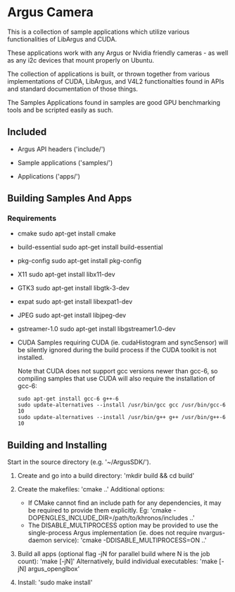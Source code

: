 # Argus Camera

This is a collection of sample applications which utilize various functionalities of LibArgus and CUDA.

These applications work with any Argus or Nvidia friendly cameras - as well as any i2c devices that mount properly on Ubuntu. 

The collection of applications is built, or thrown together from various implementations of CUDA, LibArgus, and V4L2 functionalties found in APIs and standard documentation of those things. 

The Samples Applications found in samples are good GPU benchmarking tools and be scripted easily as such.

## Included

 - Argus API headers ('include/')

 - Sample applications ('samples/')

 - Applications ('apps/')

## Building Samples And Apps

### Requirements

- cmake
  sudo apt-get install cmake

- build-essential
  sudo apt-get install build-essential

- pkg-config
  sudo apt-get install pkg-config

- X11
  sudo apt-get install libx11-dev

- GTK3
  sudo apt-get install libgtk-3-dev

- expat
  sudo apt-get install libexpat1-dev

- JPEG
  sudo apt-get install libjpeg-dev

- gstreamer-1.0
  sudo apt-get install libgstreamer1.0-dev

- CUDA
  Samples requiring CUDA (ie. cudaHistogram and syncSensor) will be silently
  ignored during the build process if the CUDA toolkit is not installed.

  Note that CUDA does not support gcc versions newer than gcc-6, so compiling
  samples that use CUDA will also require the installation of gcc-6:

      sudo apt-get install gcc-6 g++-6
      sudo update-alternatives --install /usr/bin/gcc gcc /usr/bin/gcc-6 10
      sudo update-alternatives --install /usr/bin/g++ g++ /usr/bin/g++-6 10


## Building and Installing

Start in the source directory (e.g. '~/ArgusSDK/').

  1) Create and go into a build directory:
       'mkdir build && cd build'

  1) Create the makefiles:
       'cmake ..'
     Additional options:
       - If CMake cannot find an include path for any dependencies, it may be
         required to provide them explicitly. Eg:
           'cmake -DOPENGLES_INCLUDE_DIR=/path/to/khronos/includes ..'
       - The DISABLE_MULTIPROCESS option may be provided to use the single-process
         Argus implementation (ie. does not require nvargus-daemon service):
           'cmake -DDISABLE_MULTIPROCESS=ON ..'

  2) Build all apps (optional flag -jN for parallel build where N is the job count):
       'make [-jN]'
     Alternatively, build individual executables:
       'make [-jN] argus_openglbox'

  3) Install:
       'sudo make install'
